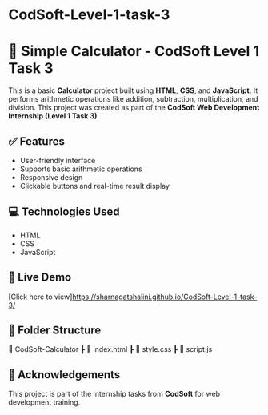 # CodSoft-Level-1-task-3

# 🧮 Simple Calculator - CodSoft Level 1 Task 3

This is a basic **Calculator** project built using **HTML**, **CSS**, and **JavaScript**. It performs arithmetic operations like addition, subtraction, multiplication, and division. This project was created as part of the **CodSoft Web Development Internship (Level 1 Task 3)**.

## ✅ Features
- User-friendly interface
- Supports basic arithmetic operations
- Responsive design
- Clickable buttons and real-time result display

## 💻 Technologies Used
- HTML
- CSS
- JavaScript

## 🔗 Live Demo
[Click here to view]https://sharnagatshalini.github.io/CodSoft-Level-1-task-3/

## 📁 Folder Structure
📂 CodSoft-Calculator
┣ 📄 index.html
┣ 📄 style.css
┣ 📄 script.js

## 🙌 Acknowledgements
This project is part of the internship tasks from **CodSoft** for web development training.
